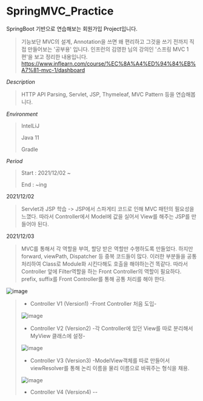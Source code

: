 # SpringMVC_Practice

SpringBoot 기반으로 연습해보는 회원가입 Project입니다.
> 기능보단 MVC의 설계, Annotation을 쓰면 왜 편리하고 그것을 쓰기 전까지 직접 만들어보는 '공부용' 입니다.
> 인프런의 김영한 님의 강의인 '스프링 MVC 1편'을 보고 정리한 내용입니다.
> https://www.inflearn.com/course/%EC%8A%A4%ED%94%84%EB%A7%81-mvc-1/dashboard

*Description*

> HTTP API Parsing, Servlet, JSP, Thymeleaf, MVC Pattern 등을 연습해봅니다.

*Environment*

> IntelLiJ
> 
> Java 11
> 
> Gradle

*Period*

> Start : 2021/12/02 ~
> 
> End : ~ing

2021/12/02
> Servlet과 JSP 학습 -> JSP에서 스파게티 코드로 인해 MVC 패턴의 필요성을 느꼈다. 따라서 Controller에서 Model에 값을 실어서 View를 해주는 JSP를 만들어야 된다.
>
2021/12/03
> MVC를 통해서 각 역할을 부여, 할당 받은 역할만 수행하도록 만들었다. 하지만 forward, viewPath, Dispatcher 등 중복 코드들이 많다. 이러한 부분들을 공통 처리하여 Class로 Module화 시킨다해도 호출을 해야하는건 똑같다. 따라서 Controller 앞에 Filter역할을 하는 Front Controller의 역할이 필요하다. prefix, suffix를 Front Controller를 통해 공통 처리를 해야 한다.
> 
![image](https://user-images.githubusercontent.com/69206748/144590143-36c9faae-bfc3-4688-a315-77f78d77ed5a.png)
>
> * Controller V1 (Version1) -Front Controller 처음 도입-
>
> ![image](https://user-images.githubusercontent.com/69206748/144594981-ee47c4ee-fb6d-48fd-b53d-9d177e4bda6d.png)
>
>
> * Controller V2 (Version2) -각 Controller에 있던 View를 따로 분리해서 MyView 클래스에 설정-
>
> ![image](https://user-images.githubusercontent.com/69206748/144595087-4267fdd6-a1be-4600-b68d-230309eab06c.png)
>
>
> * Controller V3 (Version3) -ModelView객체를 따로 만들어서 viewResolver를 통해 논리 이름을 물리 이름으로 바꿔주는 형식을 채용.
> 
> ![image](https://user-images.githubusercontent.com/69206748/144620818-052e13a0-3149-4aa0-afde-46b87c513450.png)
>
>
> * Controller V4 (Version4) --
